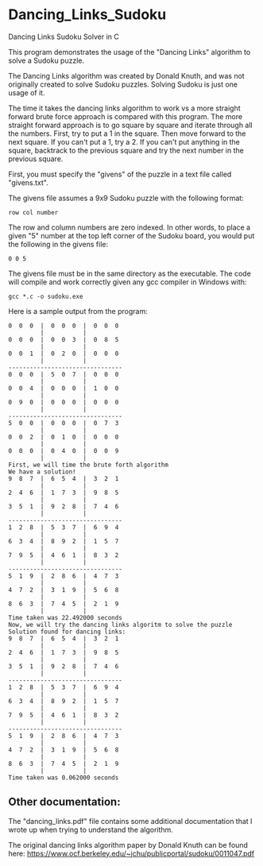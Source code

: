 # Dancing_Links_Sudoku
Dancing Links Sudoku Solver in C

This program demonstrates the usage of the "Dancing Links" algorithm to solve a Sudoku puzzle.

The Dancing Links algorithm was created by Donald Knuth, and was not originally created to solve Sudoku puzzles. Solving Sudoku is just one usage of it.

The time it takes the dancing links algorithm to work vs a more straight forward brute force approach is compared with this program. The more straight forward approach is to go square by square and iterate through all the numbers. First, try to put a 1 in the square. Then move forward to the next square. If you can't put a 1, try a 2. If you can't put anything in the square, backtrack to the previous square and try the next number in the previous square.

First, you must specify the "givens" of the puzzle in a text file called "givens.txt".

The givens file assumes a 9x9 Sudoku puzzle with the following format:

`row col number`

The row and column numbers are zero indexed. In other words, to place a given "5" number at the top left corner of the Sudoku board, you would put the following in the givens file:

`0 0 5`

The givens file must be in the same directory as the executable. The code will compile and work correctly given any gcc compiler in Windows with:

`gcc *.c -o sudoku.exe`

Here is a sample output from the program:

```Here is the starting board:
0  0  0  |  0  0  0  |  0  0  0
         |           |
0  0  0  |  0  0  3  |  0  8  5
         |           |
0  0  1  |  0  2  0  |  0  0  0
         |           |
--------------------------------
0  0  0  |  5  0  7  |  0  0  0
         |           |
0  0  4  |  0  0  0  |  1  0  0
         |           |
0  9  0  |  0  0  0  |  0  0  0
         |           |
--------------------------------
5  0  0  |  0  0  0  |  0  7  3
         |           |
0  0  2  |  0  1  0  |  0  0  0
         |           |
0  0  0  |  0  4  0  |  0  0  9
         |           |
First, we will time the brute forth algorithm
We have a solution!
9  8  7  |  6  5  4  |  3  2  1
         |           |
2  4  6  |  1  7  3  |  9  8  5
         |           |
3  5  1  |  9  2  8  |  7  4  6
         |           |
--------------------------------
1  2  8  |  5  3  7  |  6  9  4
         |           |
6  3  4  |  8  9  2  |  1  5  7
         |           |
7  9  5  |  4  6  1  |  8  3  2
         |           |
--------------------------------
5  1  9  |  2  8  6  |  4  7  3
         |           |
4  7  2  |  3  1  9  |  5  6  8
         |           |
8  6  3  |  7  4  5  |  2  1  9
         |           |
Time taken was 22.492000 seconds
Now, we will try the dancing links algoritm to solve the puzzle
Solution found for dancing links:
9  8  7  |  6  5  4  |  3  2  1
         |           |
2  4  6  |  1  7  3  |  9  8  5
         |           |
3  5  1  |  9  2  8  |  7  4  6
         |           |
--------------------------------
1  2  8  |  5  3  7  |  6  9  4
         |           |
6  3  4  |  8  9  2  |  1  5  7
         |           |
7  9  5  |  4  6  1  |  8  3  2
         |           |
--------------------------------
5  1  9  |  2  8  6  |  4  7  3
         |           |
4  7  2  |  3  1  9  |  5  6  8
         |           |
8  6  3  |  7  4  5  |  2  1  9
         |           |
Time taken was 0.062000 seconds
```

## Other documentation:

The "dancing_links.pdf" file contains some additional documentation that I wrote up when trying to understand the algorithm.

The original dancing links algorithm paper by Donald Knuth can be found here: https://www.ocf.berkeley.edu/~jchu/publicportal/sudoku/0011047.pdf





